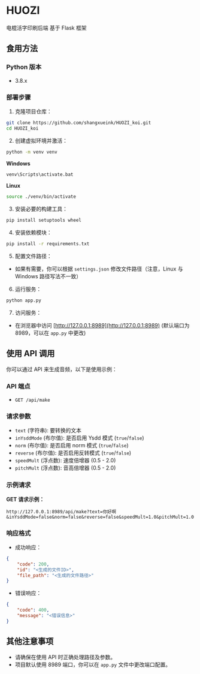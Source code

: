 
# HUOZI
电棍活字印刷后端
基于 Flask 框架
## 食用方法
### Python 版本
- 3.8.x
### 部署步骤
1. 克隆项目仓库：
```bash
git clone https://github.com/shangxueink/HUOZI_koi.git
cd HUOZI_koi
```
2. 创建虚拟环境并激活：

```bash
python -m venv venv
```

**Windows**
```cmd
venv\Scripts\activate.bat
```

**Linux**
```bash
source ./venv/bin/activate  
```


3. 安装必要的构建工具：
```bash
pip install setuptools wheel
```
4. 安装依赖模块：
```bash
pip install -r requirements.txt
```
5. 配置文件路径：
- 如果有需要，你可以根据 `settings.json` 修改文件路径（注意，Linux 与 Windows 路径写法不一致）
6. 运行服务：

```cmd
python app.py
```

7. 访问服务：
- 在浏览器中访问 [http://127.0.0.1:8989](http://127.0.0.1:8989) (默认端口为 8989，可以在 `app.py` 中更改)
## 使用 API 调用
你可以通过 API 来生成音频，以下是使用示例：
### API 端点
- `GET /api/make`
### 请求参数
- `text` (字符串): 要转换的文本
- `inYsddMode` (布尔值): 是否启用 Ysdd 模式 (`true`/`false`)
- `norm` (布尔值): 是否启用 norm 模式 (`true`/`false`)
- `reverse` (布尔值): 是否启用反转模式 (`true`/`false`)
- `speedMult` (浮点数): 速度倍增器 (0.5 - 2.0)
- `pitchMult` (浮点数): 音高倍增器 (0.5 - 2.0)
### 示例请求
**GET 请求示例：**
```
http://127.0.0.1:8989/api/make?text=你好啊&inYsddMode=false&norm=false&reverse=false&speedMult=1.0&pitchMult=1.0
```
### 响应格式
- 成功响应：
```json
{
    "code": 200,
    "id": "<生成的文件ID>",
    "file_path": "<生成的文件路径>"
}
```
- 错误响应：
```json
{
    "code": 400,
    "message": "<错误信息>"
}
```
## 其他注意事项
- 请确保在使用 API 时正确处理路径及参数。
- 项目默认使用 8989 端口，你可以在 `app.py` 文件中更改端口配置。

